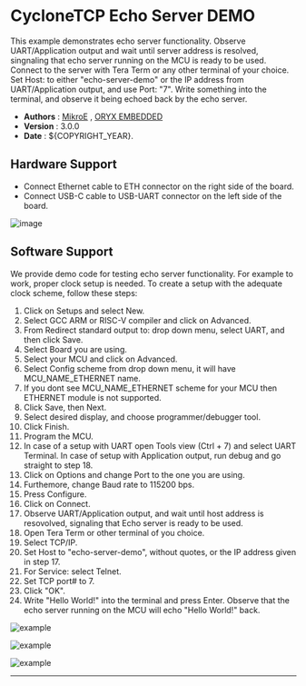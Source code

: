 # CycloneTCP Echo Server DEMO

This example demonstrates echo server functionality. Observe UART/Application output and wait until server address is resolved, singnaling that echo server running on the MCU is ready to be used. Connect to the server with Tera Term or any other terminal of your choice. Set Host: to either "echo-server-demo" or the IP address from UART/Application output, and use Port: "7". Write something into the terminal, and observe it being echoed back by the echo server.

- **Authors**     : [MikroE](https://github.com/MikroElektronika)
                  , [ORYX EMBEDDED](https://github.com/Oryx-Embedded/CycloneTCP)
- **Version**     : 3.0.0
- **Date**        : ${COPYRIGHT_YEAR}.

## Hardware Support

- Connect Ethernet cable to ETH connector on the right side of the board.
- Connect USB-C cable to USB-UART connector on the left side of the board.

![image](https://download.mikroe.com/images/click_for_ide/board-uni-ds-v8-eth.png)

## Software Support

We provide demo code for testing echo server functionality.
For example to work, proper clock setup is needed. To create a setup with the adequate clock scheme, follow these steps:

1. Click on Setups and select New.
2. Select GCC ARM or RISC-V compiler and click on Advanced.
3. From Redirect standard output to: drop down menu, select UART, and then click Save.
4. Select Board you are using.
5. Select your MCU and click on Advanced.
6. Select Config scheme from drop down menu, it will have MCU_NAME_ETHERNET name.
7. If you dont see MCU_NAME_ETHERNET scheme for your MCU then ETHERNET module is not supported.
8. Click Save, then Next.
9. Select desired display, and choose programmer/debugger tool.
10. Click Finish.
11. Program the MCU.
12. In case of a setup with UART open Tools view (Ctrl + 7) and select UART Terminal. In case of setup with Application output, run debug and go straight to step 18.
13. Click on Options and change Port to the one you are using.
14. Furthemore, change Baud rate to 115200 bps.
15. Press Configure.
16. Click on Connect.
17. Observe UART/Application output, and wait until host address is resovolved, signaling that Echo server is ready to be used.
18. Open Tera Term or other terminal of you choice.
19. Select TCP/IP.
20. Set Host to "echo-server-demo", without quotes, or the IP address given in step 17.
21. For Service: select Telnet.
22. Set TCP port# to 7.
23. Click "OK".
24. Write "Hello World!" into the terminal and press Enter. Observe that the echo server running on the MCU will echo "Hello World!" back.

![example](https://download.mikroe.com/images/click_for_ide/demo-eth-echo-server-3.png)

![example](https://download.mikroe.com/images/click_for_ide/demo-eth-echo-server-1.png)

![example](https://download.mikroe.com/images/click_for_ide/demo-eth-echo-server-2.png)

---
